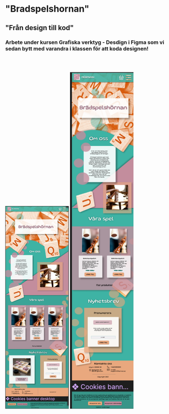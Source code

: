 # "Bradspelshornan"

## "Från design till kod"

### Arbete under kursen Grafiska verktyg - Desdign i Figma som vi sedan bytt med varandra i klassen för att koda designen!

<br>
<br>

<p>
    <img src='./assets/printscreens/desktop.png' width='200px' />
    <img src='./assets/printscreens/tablet.png' width='200px' />
</p>
